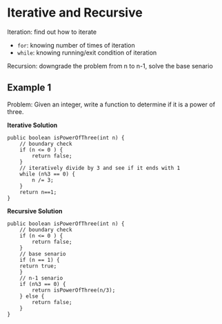 # Iterative and Recursive

Iteration: find out how to iterate

- `for`: knowing number of times of iteration 
- `while`: knowing running/exit condition of iteration

Recursion: downgrade the problem from n to n-1, solve the base senario

## Example 1

Problem: Given an integer, write a function to determine if it is a power of three.

**Iterative Solution**

```
public boolean isPowerOfThree(int n) {
    // boundary check
    if (n <= 0 ) {
        return false;
    }
    // iteratively divide by 3 and see if it ends with 1 
    while (n%3 == 0) {
        n /= 3;
    }
    return n==1;
}
```

**Recursive Solution**

```
public boolean isPowerOfThree(int n) {
    // boundary check
    if (n <= 0 ) {
        return false;
    }
    // base senario
    if (n == 1) {
	return true;
    }
    // n-1 senario
    if (n%3 == 0) {
        return isPowerOfThree(n/3);
    } else {
    	return false;
    }
}
```
